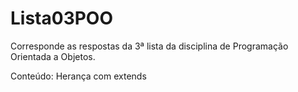 # Lista03POO
Corresponde as respostas da 3ª lista da disciplina de Programação Orientada a Objetos.

Conteúdo: Herança com extends
